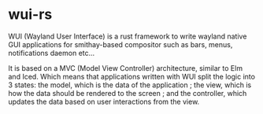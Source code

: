 # wui-rs

WUI (Wayland User Interface) is a rust framework to write wayland native GUI applications for smithay-based compositor such as bars, menus, notifications daemon etc...

It is based on a MVC (Model View Controller) architecture, similar to Elm and Iced. Which means that applications written with WUI split the logic into 3 states: the model, which is the data of the application ; the view, which is how the data should be rendered to the screen ; and the controller, which updates the data based on user interactions from the view.
